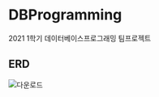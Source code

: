 # DBProgramming
2021 1학기 데이터베이스프로그래밍 팀프로젝트


## ERD
![다운로드](https://user-images.githubusercontent.com/49220095/120357903-e4454400-c340-11eb-8b29-0effbdb29d8d.jpg)
